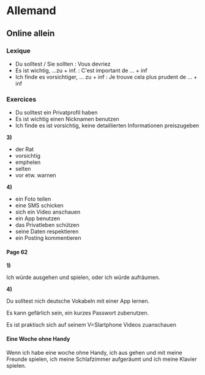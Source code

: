 # Allemand

## Online allein

### Lexique

- Du solltest / Sie sollten : Vous devriez
- Es ist wichtig, ...zu + inf. : C'est important de ... + inf
- Ich finde es vorsichtiger, ... zu + inf : Je trouve cela plus prudent de ... + inf

### Exercices

- Du solltest ein Privatprofil haben
- Es ist wichtig einen Nicknamen benutzen
- Ich finde es ist vorsichtig, keine detaillierten Informationen preiszugeben

**3)**

- der Rat
- vorsichtig
- emphelen
- selten
- vor etw. warnen

**4)**

- ein Foto teilen
- eine SMS schicken
- sich ein Video anschauen
- ein App benutzen
- das Privatleben schützen
- seine Daten respektieren
- ein Posting kommentieren

#### Page 62

**1)**

Ich würde ausgehen und spielen, oder ich würde aufräumen.

**4)**

Du solltest nich deutsche Vokabeln mit einer App lernen.

Es kann gefärlich sein, ein kurzes Passwort zubenutzen.

Es ist praktisch sich auf seinem V=Slartphone Videos zuanschauen

#### Eine Woche ohne Handy

Wenn ich habe eine woche ohne Handy, ich aus gehen und mit meine Freunde spielen, ich meine Schlafzimmer aufgeräumt und ich meine Klavier spielen.

